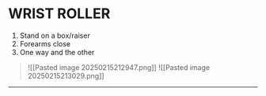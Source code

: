 # WRIST ROLLER
1. Stand on a box/raiser
2. Forearms close
3. One way and the other
>![[Pasted image 20250215212947.png]]
>![[Pasted image 20250215213029.png]]
---
